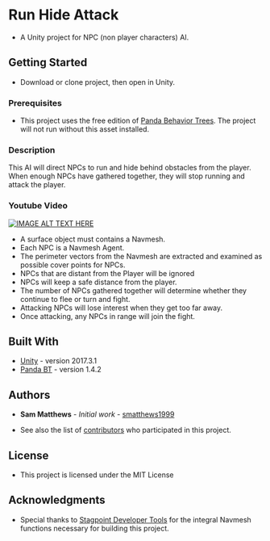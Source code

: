 # Run Hide Attack

* A Unity project for NPC (non player characters) AI.

## Getting Started

* Download or clone project, then open in Unity.

### Prerequisites

* This project uses the free edition of [Panda Behavior Trees](http://www.pandabehaviour.com/).  The project will not run without this asset 
installed.
### Description

This AI will direct NPCs to run and hide behind obstacles from the player.  When enough NPCs have gathered together, they will stop running and attack the player.

### Youtube Video
[![IMAGE ALT TEXT HERE](http://img.youtube.com/vi/EjfgQHU-Lpo/0.jpg)](http://www.youtube.com/watch?v=EjfgQHU-Lpo)

* A surface object must contains a Navmesh.  
* Each NPC is a Navmesh Agent.  
* The perimeter vectors from the Navmesh are extracted and  examined as possible cover points for NPCs.
* NPCs that are distant from the Player will be ignored
* NPCs will keep a safe distance from the player.
* The number of NPCs gathered together will determine whether they continue to flee or turn and fight.
* Attacking NPCs will lose interest when they get too far away.
* Once attacking, any NPCs in range will join the fight. 

## Built With

* [Unity](https://unity3d.com/) - version 2017.3.1
* [Panda BT](http://www.pandabehaviour.com/) - version 1.4.2

## Authors

* **Sam Matthews** - *Initial work* - [smatthews1999](https://github.com/smatthews1999)

* See also the list of [contributors](https://github.com/smatthews1999/runhideattack/contributors) who participated in this project.

## License

* This project is licensed under the MIT License

## Acknowledgments

* Special thanks to [Stagpoint Developer Tools](http://stagpoint.com/forums/threads/finding-the-borders-of-a-navmesh.10/) for the integral Navmesh functions necessary for building this project.
